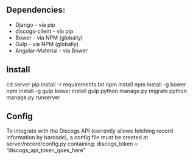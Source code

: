 ## Dependencies:
* Django - via pip
* discogs-client - via pip
* Bower - via NPM (globally)
* Gulp - via NPM (globally)
* Angular-Material - via Bower

## Install
cd server
pip install -r requirements.txt
npm install
npm install -g bower
npm install -g gulp
bower install
gulp
python manage.py migrate
python manage.py runserver

## Config
To integrate with the Discogs API (currently allows fetching record information by barcode), a config file must be created at server/record/config.py containing:
discogs_token = “discogs_api_token_goes_here”
